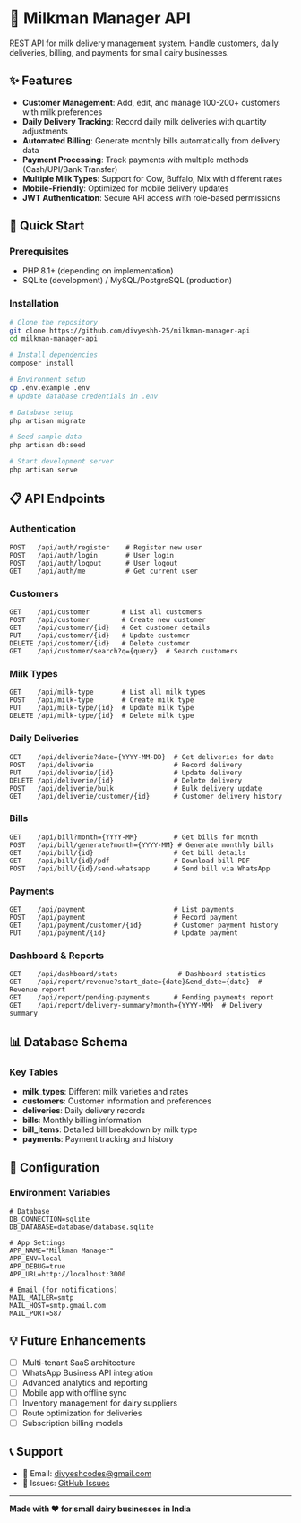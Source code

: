 # 🥛 Milkman Manager API

REST API for milk delivery management system. Handle customers, daily deliveries, billing, and payments for small dairy businesses.

## ✨ Features

- **Customer Management**: Add, edit, and manage 100-200+ customers with milk preferences
- **Daily Delivery Tracking**: Record daily milk deliveries with quantity adjustments
- **Automated Billing**: Generate monthly bills automatically from delivery data
- **Payment Processing**: Track payments with multiple methods (Cash/UPI/Bank Transfer)
- **Multiple Milk Types**: Support for Cow, Buffalo, Mix with different rates
- **Mobile-Friendly**: Optimized for mobile delivery updates
- **JWT Authentication**: Secure API access with role-based permissions

## 🚀 Quick Start

### Prerequisites
- PHP 8.1+ (depending on implementation)
- SQLite (development) / MySQL/PostgreSQL (production)

### Installation

```bash
# Clone the repository
git clone https://github.com/divyeshh-25/milkman-manager-api
cd milkman-manager-api

# Install dependencies
composer install

# Environment setup
cp .env.example .env
# Update database credentials in .env

# Database setup
php artisan migrate

# Seed sample data
php artisan db:seed

# Start development server
php artisan serve
```

## 📋 API Endpoints

### Authentication
```
POST   /api/auth/register    # Register new user
POST   /api/auth/login       # User login
POST   /api/auth/logout      # User logout
GET    /api/auth/me          # Get current user
```

### Customers
```
GET    /api/customer        # List all customers
POST   /api/customer        # Create new customer
GET    /api/customer/{id}   # Get customer details
PUT    /api/customer/{id}   # Update customer
DELETE /api/customer/{id}   # Delete customer
GET    /api/customer/search?q={query}  # Search customers
```

### Milk Types
```
GET    /api/milk-type       # List all milk types
POST   /api/milk-type       # Create milk type
PUT    /api/milk-type/{id}  # Update milk type
DELETE /api/milk-type/{id}  # Delete milk type
```

### Daily Deliveries
```
GET    /api/deliverie?date={YYYY-MM-DD}  # Get deliveries for date
POST   /api/deliverie                    # Record delivery
PUT    /api/deliverie/{id}               # Update delivery
DELETE /api/deliverie/{id}               # Delete delivery
POST   /api/deliverie/bulk               # Bulk delivery update
GET    /api/deliverie/customer/{id}      # Customer delivery history
```

### Bills
```
GET    /api/bill?month={YYYY-MM}         # Get bills for month
POST   /api/bill/generate?month={YYYY-MM} # Generate monthly bills
GET    /api/bill/{id}                    # Get bill details
GET    /api/bill/{id}/pdf                # Download bill PDF
POST   /api/bill/{id}/send-whatsapp      # Send bill via WhatsApp
```

### Payments
```
GET    /api/payment                      # List payments
POST   /api/payment                      # Record payment
GET    /api/payment/customer/{id}        # Customer payment history
PUT    /api/payment/{id}                 # Update payment
```

### Dashboard & Reports
```
GET    /api/dashboard/stats               # Dashboard statistics
GET    /api/report/revenue?start_date={date}&end_date={date}  # Revenue report
GET    /api/report/pending-payments      # Pending payments report
GET    /api/report/delivery-summary?month={YYYY-MM}  # Delivery summary
```

## 📊 Database Schema

### Key Tables
- **milk_types**: Different milk varieties and rates
- **customers**: Customer information and preferences
- **deliveries**: Daily delivery records
- **bills**: Monthly billing information
- **bill_items**: Detailed bill breakdown by milk type
- **payments**: Payment tracking and history

## 🔧 Configuration

### Environment Variables
```env
# Database
DB_CONNECTION=sqlite
DB_DATABASE=database/database.sqlite

# App Settings
APP_NAME="Milkman Manager"
APP_ENV=local
APP_DEBUG=true
APP_URL=http://localhost:3000

# Email (for notifications)
MAIL_MAILER=smtp
MAIL_HOST=smtp.gmail.com
MAIL_PORT=587

```

## 💡 Future Enhancements

- [ ] Multi-tenant SaaS architecture
- [ ] WhatsApp Business API integration
- [ ] Advanced analytics and reporting
- [ ] Mobile app with offline sync
- [ ] Inventory management for dairy suppliers
- [ ] Route optimization for deliveries
- [ ] Subscription billing models

## 📞 Support

- 📧 Email: divyeshcodes@gmail.com
- 🐛 Issues: [GitHub Issues](https://github.com/divyeshh-25/milkman-manager-api/issues)

---

**Made with ❤️ for small dairy businesses in India**